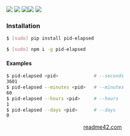<!--
https://readme42.com
-->



[![](https://img.shields.io/badge/OS-Unix-blue.svg?longCache=True)]()
[![](https://img.shields.io/pypi/v/pid-elapsed.svg?maxAge=3600)](https://pypi.org/project/pid-elapsed/)
[![](https://img.shields.io/npm/v/pid-elapsed.svg?maxAge=3600)](https://www.npmjs.com/package/pid-elapsed)[![](https://img.shields.io/badge/License-Unlicense-blue.svg?longCache=True)](https://unlicense.org/)
[![](https://github.com/andrewp-as-is/pid-elapsed/workflows/tests42/badge.svg)](https://github.com/andrewp-as-is/pid-elapsed/actions)

### Installation
```bash
$ [sudo] pip install pid-elapsed
```

```bash
$ [sudo] npm i -g pid-elapsed
```

#### Examples
```bash
$ pid-elapsed <pid>             # --seconds
3601
$ pid-elapsed --minutes <pid>   # --minutes
60
$ pid-elapsed --hours <pid>     # --hours
1
$ pid-elapsed --days <pid>      # --days
0
```

<p align="center">
    <a href="https://readme42.com/">readme42.com</a>
</p>